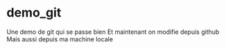 # demo_git
Une demo de git qui se passe bien
Et maintenant on modifie depuis github
Mais aussi depuis ma machine locale